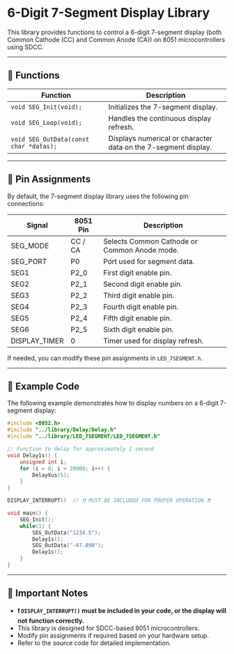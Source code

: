 # 6-Digit 7-Segment Display Library

This library provides functions to control a 6-digit 7-segment display (both Common Cathode (CC) and Common Anode (CA)) on 8051 microcontrollers using SDCC.

---

## 📌 **Functions**
| Function | Description |
|----------|-------------|
| `void SEG_Init(void);` | Initializes the 7-segment display. |
| `void SEG_Loop(void);` | Handles the continuous display refresh. |
| `void SEG_OutData(const char *datas);` | Displays numerical or character data on the 7-segment display. |

---

## 📌 **Pin Assignments**
By default, the 7-segment display library uses the following pin connections:

| Signal | 8051 Pin | Description |
|--------|---------|-------------|
| SEG_MODE | CC / CA | Selects Common Cathode or Common Anode mode. |
| SEG_PORT | P0 | Port used for segment data. |
| SEG1    | P2_0    | First digit enable pin. |
| SEG2    | P2_1    | Second digit enable pin. |
| SEG3    | P2_2    | Third digit enable pin. |
| SEG4    | P2_3    | Fourth digit enable pin. |
| SEG5    | P2_4    | Fifth digit enable pin. |
| SEG6    | P2_5    | Sixth digit enable pin. |
| DISPLAY_TIMER | 0 | Timer used for display refresh. |

If needed, you can modify these pin assignments in `LED_7SEGMENT.h`.

---

## 📢 **Example Code**
The following example demonstrates how to display numbers on a 6-digit 7-segment display:

```c
#include <8052.h> 
#include "../library/Delay/Delay.h"
#include "../library/LED_7SEGMENT/LED_7SEGMENT.h"

// Function to delay for approximately 1 second
void Delay1s() {
    unsigned int i;
    for (i = 0; i < 20000; i++) {
        DelayXus(5);
    }
}

DISPLAY_INTERRUPT()  // ❗❗ MUST BE INCLUDED FOR PROPER OPERATION ❗❗

void main() {
    SEG_Init();
    while(1) {
        SEG_OutData("1234.5");
        Delay1s();
        SEG_OutData("-67.890");
        Delay1s();
    } 
}
```

---

## 📣 **Important Notes**
- **❗ `DISPLAY_INTERRUPT()` must be included in your code, or the display will not function correctly.**
- This library is designed for SDCC-based 8051 microcontrollers.
- Modify pin assignments if required based on your hardware setup.
- Refer to the source code for detailed implementation.

